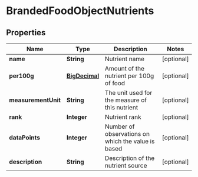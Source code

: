 # BrandedFoodObjectNutrients

## Properties
Name | Type | Description | Notes
------------ | ------------- | ------------- | -------------
**name** | **String** | Nutrient name |  [optional]
**per100g** | [**BigDecimal**](BigDecimal.md) | Amount of the nutrient per 100g of food |  [optional]
**measurementUnit** | **String** | The unit used for the measure of this nutrient |  [optional]
**rank** | **Integer** | Nutrient rank |  [optional]
**dataPoints** | **Integer** | Number of observations on which the value is based |  [optional]
**description** | **String** | Description of the nutrient source |  [optional]
